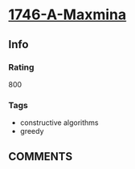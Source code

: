 # [1746-A-Maxmina](https://codeforces.com/problemset/problem/1746/A)

## Info

### Rating

800

### Tags

- constructive algorithms
- greedy

## __COMMENTS__

> 
